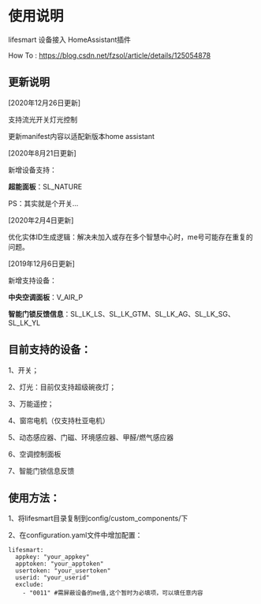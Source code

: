 使用说明
==== 
lifesmart 设备接入 HomeAssistant插件

How To :
https://blog.csdn.net/fzsol/article/details/125054878

更新说明
-------  
[2020年12月26日更新]

支持流光开关灯光控制

更新manifest内容以适配新版本home assistant

[2020年8月21日更新]

新增设备支持：

**超能面板**：SL_NATURE

PS：其实就是个开关...

[2020年2月4日更新]

优化实体ID生成逻辑：解决未加入或存在多个智慧中心时，me号可能存在重复的问题。

[2019年12月6日更新]

新增支持设备：

**中央空调面板**：V_AIR_P

**智能门锁反馈信息**：SL_LK_LS、SL_LK_GTM、SL_LK_AG、SL_LK_SG、SL_LK_YL

目前支持的设备：
-------  
1、开关；

2、灯光：目前仅支持超级碗夜灯；

3、万能遥控；

4、窗帘电机（仅支持杜亚电机）

5、动态感应器、门磁、环境感应器、甲醛/燃气感应器

6、空调控制面板

7、智能门锁信息反馈

使用方法：
-------  
1、将lifesmart目录复制到config/custom_components/下

2、在configuration.yaml文件中增加配置：

```
lifesmart:
  appkey: "your_appkey" 
  apptoken: "your_apptoken"
  usertoken: "your_usertoken" 
  userid: "your_userid"
  exclude:
    - "0011" #需屏蔽设备的me值,这个暂时为必填项，可以填任意内容
```
    

